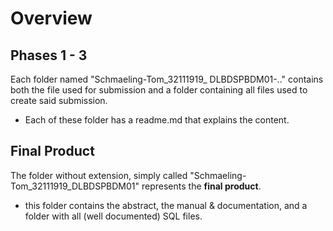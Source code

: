 # Overview

## Phases 1 - 3
Each folder named "Schmaeling-Tom_32111919_ DLBDSPBDM01-.." contains both the file used for submission and a folder containing all files used to create said submission.
- Each of these folder has a readme.md that explains the content.

## Final Product
The folder without extension, simply called "Schmaeling-Tom_32111919_DLBDSPBDM01" represents the **final product**.
- this folder contains the abstract, the manual & documentation, and a folder with all (well documented) SQL files.